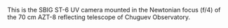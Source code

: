 This is the SBIG ST-6 UV camera mounted in the Newtonian focus (f/4) of the 70 cm
AZT-8 reflecting telescope of Chuguev Observatory.